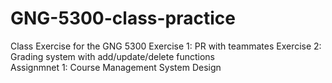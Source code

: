 # GNG-5300-class-practice
Class Exercise for the GNG 5300
Exercise 1: PR with teammates
Exercise 2: Grading system with add/update/delete functions  
Assignmnet 1: Course Management System Design  

